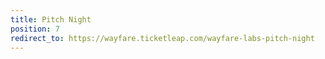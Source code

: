 ```yaml
---
title: Pitch Night
position: 7
redirect_to: https://wayfare.ticketleap.com/wayfare-labs-pitch-night
---
```


